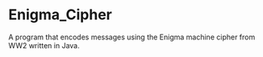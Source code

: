 # Enigma_Cipher
A program that encodes messages using the Enigma machine cipher from WW2 written in Java.
